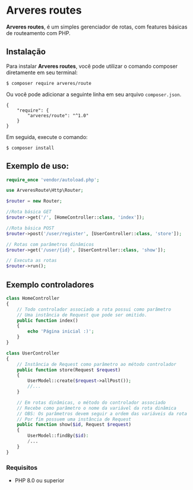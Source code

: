 # Arveres routes

**Arveres routes**, é um simples gerenciador de rotas, com features básicas de routeamento com PHP.

## Instalação

Para instalar **Arveres routes**, você pode utilizar o comando composer diretamente
em seu terminal:
```
$ composer require arveres/route
```
Ou você pode adicionar a seguinte linha em seu arquivo `composer.json`.

```
{
    "require": {
        "arveres/route": "^1.0"
    }
}
```
Em seguida, execute o comando:
```
$ composer install
```
## Exemplo de uso:
```php
require_once 'vendor/autoload.php';

use ArveresRoute\Http\Router;

$router = new Router;

//Rota básica GET
$router->get('/', [HomeController::class, 'index']);

//Rota básica POST
$router->post('/user/register', [UserController::class, 'store']);

// Rotas com parâmetros dinâmicos
$router->get('/user/{id}', [UserController::class, 'show']);

// Executa as rotas
$router->run();
```
## Exemplo controladores

```PHP
class HomeController
{   
    // Todo controlador associado a rota possui como parâmetro
    // Uma instância de Request que pode ser omitido.
    public function index()
    {
        echo 'Página inicial :)';
    }
}

class UserController
{
    // Instância de Request como parâmetro ao método controlador
    public function store(Request $request)
    {
        UserModel::create($request->allPost());
        //...
    }

    // Em rotas dinâmicas, o método do controlador associado
    // Recebe como parâmetro o nome da variável da rota dinâmica
    // OBS: Os parâmetros devem seguir a ordem das variáveis da rota
    // Por fim possuem uma instância de Request
    public function show($id, Request $request)
    {
        UserModel::findBy($id):
        /...
    }
}
```
### Requisitos
- PHP 8.0 ou superior

